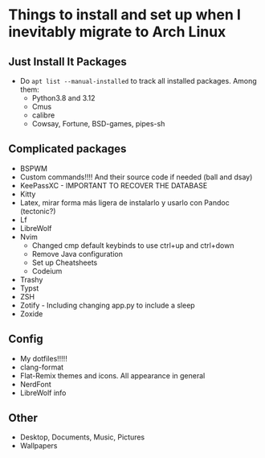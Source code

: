# Things to install and set up when I inevitably migrate to Arch Linux

## Just Install It Packages
- Do `apt list --manual-installed` to track all installed packages. Among them:
    - Python3.8 and 3.12
    - Cmus 
    - calibre
    - Cowsay, Fortune, BSD-games, pipes-sh

## Complicated packages
- BSPWM
- Custom commands!!!! And their source code if needed (ball and dsay)
- KeePassXC - IMPORTANT TO RECOVER THE DATABASE
- Kitty
- Latex, mirar forma más ligera de instalarlo y usarlo con Pandoc (tectonic?)
- Lf
- LibreWolf
- Nvim 
    - Changed cmp default keybinds to use ctrl+up and ctrl+down
    - Remove Java configuration
    - Set up Cheatsheets
    - Codeium
- Trashy
- Typst
- ZSH
- Zotify - Including changing app.py to include a sleep
- Zoxide

## Config
- My dotfiles!!!!!
- clang-format
- Flat-Remix themes and icons. All appearance in general
- NerdFont
- LibreWolf info

## Other
- Desktop, Documents, Music, Pictures
- Wallpapers
